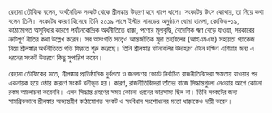 রেহানা তৌফিক বলেন, অর্থনৈতিক সংকট থেকে শ্রীলঙ্কার উত্তরণ হবে ধাপে ধাপে। সংকটের উৎস কোথায়, তা নিয়ে কথা বলেন তিনি। সংকটের কারণ হিসেবে তিনি ২০১৯ সালে ইস্টার সানডের অনুষ্ঠানে বোমা হামলা, কোভিড-১৯, কাঠামোগত অসুবিধার কারণে পর্যটনকেন্দ্রিক অর্থনীতিতে ধাক্কা, পণ্যের মূল্যবৃদ্ধি, বৈদেশিক ঋণ বেড়ে যাওয়া, সরকারের ত্রুটিপূর্ণ নীতির কথা উল্লেখ করেন। সব অসংগতি সত্ত্বেও আন্তর্জাতিক মুদ্রা তহবিলের (আইএমএফ) সহায়তা প্যাকেজ নিয়ে শ্রীলঙ্কার অর্থনীতিতে গতি ফিরতে শুরু করেছে। তিনি শ্রীলঙ্কার ঘটনাবলির উদাহরণ টেনে দক্ষিণ এশিয়ার জন্য এ ধরনের সংকট উত্তরণে কিছু সুপারিশ করেন।

রেহানা তৌফিকের মতে, শ্রীলঙ্কার প্রাতিষ্ঠানিক দুর্বলতা ও জনগণের ভোটে নির্বাচিত রাজনীতিবিদেরা ক্ষমতায় যাওয়ার পর একনায়ক হয়ে ওঠার কারণে সংকট ঘনীভূত হয়। কারণ, রাজনীতিবিদেরা তাঁদের বাজে সিদ্ধান্তগুলো নেওয়ার আগে কোনো রকম আলোচনা করেননি। এসব সিদ্ধান্ত গ্রহণের সময় কোনো ধরনের ভারসাম্য ছিল না। তিনি সংকটের জন্য সামগ্রিকভাবে শ্রীলঙ্কার অভ্যন্তরীণ কাঠামোগত সংকট ও সংবিধান সংশোধনের মতো ধাক্কাকেও দায়ী করেন।
